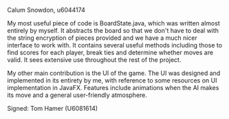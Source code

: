 Calum Snowdon, u6044174

My most useful piece of code is BoardState.java, which was written almost entirely by myself. It abstracts the board so
that we don't have to deal with the string encryption of pieces provided and we have a much nicer interface to work with.
It contains several useful methods including those to find scores for each player, break ties and determine whether
moves are valid. It sees extensive use throughout the rest of the project.

My other main contribution is the UI of the game. The UI was designed and implemented in its entirety by me, with
reference to some resources on UI implementation in JavaFX. Features include animations when the AI makes its move
and a general user-friendly atmosphere.

Signed: Tom Hamer (U6081614)
